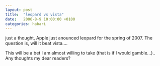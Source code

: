 ```yaml
---
layout: post
title:  "leopard vs vista"
date:   2006-8-9 10:00:00 +0100
categories: habari
---
```

just a thought, Apple just anounced leopard for the spring of 2007. The question is, will it beat vista....

This will be a bet I am almost willing to take (that is if I would gamble...).. Any thoughts my dear readers?
